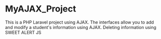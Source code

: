 # MyAJAX_Project
This is a PHP Laravel project using AJAX. The interfaces allow you to add and modify a student's information using AJAX. Deleting information using SWEET ALERT JS
